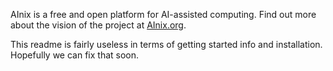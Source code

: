 AInix is a free and open platform for AI-assisted computing. Find out more
about the vision of the project at [AInix.org](http://ainix.org).

This readme is fairly useless in terms of getting started info and
installation. Hopefully we can fix that soon.
